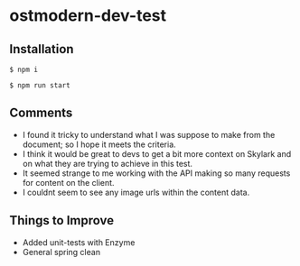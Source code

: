 # ostmodern-dev-test

## Installation

```
$ npm i 

$ npm run start
```

## Comments

* I found it tricky to understand what I was suppose to make from the document; so I hope it meets the criteria. 
* I think it would be great to devs to get a bit more context on Skylark and on what they are trying to achieve in this test.
* It seemed strange to me working with the API making so many requests for content on the client.
* I couldnt seem to see any image urls within the content data.

## Things to Improve

* Added unit-tests with Enzyme
* General spring clean

